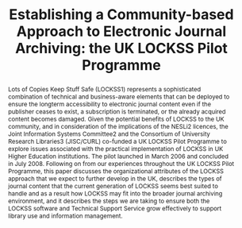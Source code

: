 ---
abstract: Lots of Copies Keep Stuff Safe (LOCKSS1) represents a sophisticated combination
  of technical and business-aware elements that can be deployed to ensure the longterm
  accessibility to electronic journal content even if the publisher ceases to exist,
  a subscription is terminated, or the already acquired content becomes damaged. Given
  the potential benefits of LOCKSS to the UK community, and in consideration of the
  implications of the NESLi2 licences, the Joint Information Systems Committee2 and
  the Consortium of University Research Libraries3 (JISC/CURL) co-funded a UK LOCKSS
  Pilot Programme to explore issues associated with the practical implementation of
  LOCKSS in UK Higher Education institutions. The pilot launched in March 2006 and
  concluded in July 2008. Following on from our experiences throughout the UK LOCKSS
  Pilot Programme, this paper discusses the organizational attributes of the LOCKSS
  approach that we expect to further develop in the UK, describes the types of journal
  content that the current generation of LOCKSS seems best suited to handle and as
  a result how LOCKSS may fit into the broader journal archiving environment, and
  it describes the steps we are taking to ensure both the LOCKSS software and Technical
  Support Service grow effectively to support library use and information management.
creators:
- Adam Rusbridge
- Seamus Ross
date: null
document_url: https://services.phaidra.univie.ac.at/api/object/o:294175/download
grand_parent: iPRES
institutions: []
keywords:
- london
landing_page_url: https://phaidra.univie.ac.at/o:294175
language: eng
layout: publication
license: CC BY-SA 3.0 AT
notes_url: null
parent: iPRES 2008
publication_type: paper
size: 54835
slides_url: null
source_name: iPRES
stream_url: null
title: 'Establishing a Community-based Approach to Electronic Journal Archiving: the
  UK LOCKSS Pilot Programme'
year: 2008
---